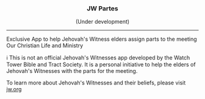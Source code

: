 <h3 align="center">JW Partes</h3>
<div align="center">(Under development)</div>

---

Exclusive App to help Jehovah's Witness elders assign parts to the meeting Our Christian Life and Ministry​

ℹ️ This is not an official Jehovah's Witnesses app developed by the Watch Tower Bible and Tract Society.
It is a personal initiative to help the elders of Jehovah's Witnesses with the parts for the meeting.

To learn more about Jehovah's Witnesses and their beliefs, please visit [jw.org](https://www.jw.org/)
